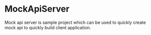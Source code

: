 # MockApiServer
Mock api server is sample project which can be used to quickly create mock api to quickly build client application.
